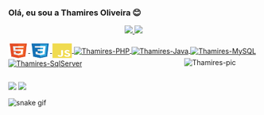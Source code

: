 ### Olá, eu sou a Thamires Oliveira 😊

<div align="center">
  <a href="https://github.com/Thamires-Oliveira">
  <img height="180em" src="https://github-readme-stats.vercel.app/api?username=Thamires-Oliveira&show_icons=true&theme=dracula&include_all_commits=true&count_private=true"/>
  <img height="180em" src="https://github-readme-stats.vercel.app/api/top-langs/?username=Thamires-Oliveira&layout=compact&langs_count=16&theme=dracula"/>
</div>

<div style="display: inline_block"><br>
 
  <img align="center" alt="-HTML" height="30" width="40" src="https://raw.githubusercontent.com/devicons/devicon/master/icons/html5/html5-original.svg">
  <img align="center" alt="Thamires-CSS" height="30" width="40" src="https://raw.githubusercontent.com/devicons/devicon/master/icons/css3/css3-original.svg">
  <img align="center" alt="Thamires-Js" height="30" width="40" src="https://raw.githubusercontent.com/devicons/devicon/master/icons/javascript/javascript-plain.svg">
  <img align="center" alt="Thamires-PHP" height="50" width="50" src="https://cdn.jsdelivr.net/gh/devicons/devicon/icons/php/php-original.svg" />    
  <img align="center" alt="Thamires-Java" height="40" width="50" src="https://cdn.jsdelivr.net/gh/devicons/devicon/icons/java/java-original-wordmark.svg">
  <img align="center" alt="Thamires-MySQL" height="40" width="50" src="https://cdn.jsdelivr.net/gh/devicons/devicon/icons/mysql/mysql-original-wordmark.svg">
  <img align="center" alt="Thamires-SqlServer" height="40" width="50" src="https://cdn.jsdelivr.net/gh/devicons/devicon/icons/microsoftsqlserver/microsoftsqlserver-plain-wordmark.svg">
     
 <img align="right" alt="Thamires-pic" height="150" width="150"  src="https://i.picasion.com/pic92/e17a6da1a35c375b20c84331a51b78e3.gif" alt="https://picasion.com/">
</div>

  
  ##
 
<div>  
  <a href = "mailto:thamires.c27@gmail.com"><img src="https://img.shields.io/badge/Gmail-D14836?style=for-the-badge&logo=gmail&logoColor=white" target="_blank"></a>
  <a href="https://www.linkedin.com/in/thamires-oliveira-97b16817a/" target="_blank"><img src="https://img.shields.io/badge/-LinkedIn-%230077B5?style=for-the-badge&logo=linkedin&logoColor=white" target="_blank"></a> 
  
   ![snake gif](https://github.com/Thamires-Oliveira/Thamires-Oliveira/blob/output/github-contribution-grid-snake.svg)
  
</div>
